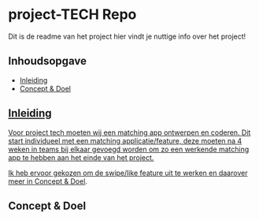 # project-TECH Repo
Dit is de readme van het project hier vindt je nuttige info over het project!

## Inhoudsopgave
<ul>
    <li><a href="#inleiding">Inleiding</li>
    <li><a href="#idee">Concept & Doel</li>
</ul>

<h2 id="inleiding">Inleiding</h2>
Voor project tech moeten wij een matching app ontwerpen en coderen. Dit start individueel met een matching applicatie/feature, deze moeten na 4 weken in teams bij elkaar gevoegd worden om zo een werkende matching app te hebben aan het einde van het project.

Ik heb ervoor gekozen om de swipe/like feature uit te werken en daarover meer in 
<a href="#idee">Concept & Doel</a>.

<h2 id="idee">Concept & Doel</h2>
